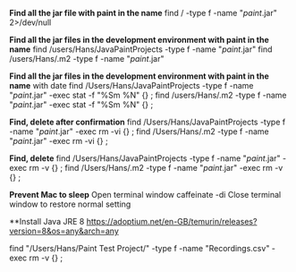 **Find all the jar file with paint in the name**
find / -type f -name "*paint*.jar" 2>/dev/null

**Find all the jar files in the development environment with paint in the name**
find /users/Hans/JavaPaintProjects -type f -name "*paint*.jar"
find /users/Hans/.m2 -type f -name "*paint*.jar"

**Find all the jar files in the development environment with paint in the name** with date
find /Users/Hans/JavaPaintProjects -type f -name "*paint*.jar" -exec stat -f "%Sm %N" {} \;
find /users/Hans/.m2 -type f -name "*paint*.jar" -exec stat -f "%Sm %N" {} \;

**Find, delete after confirmation**
find /Users/Hans/JavaPaintProjects -type f -name "*paint*.jar" -exec rm -vi {} \;
find /Users/Hans/.m2 -type f -name "*paint*.jar" -exec rm -vi {} \;

**Find, delete**
find /Users/Hans/JavaPaintProjects -type f -name "*paint*.jar" -exec rm -v {} \;
find /Users/Hans/.m2 -type f -name "*paint*.jar" -exec rm -v {} \;


**Prevent Mac to sleep**
Open terminal window
caffeinate -di
Close terminal window to restore normal setting

**Install Java JRE 8
https://adoptium.net/en-GB/temurin/releases?version=8&os=any&arch=any

find "/Users/Hans/Paint Test Project/" -type f -name "Recordings.csv" -exec rm -v {} \;